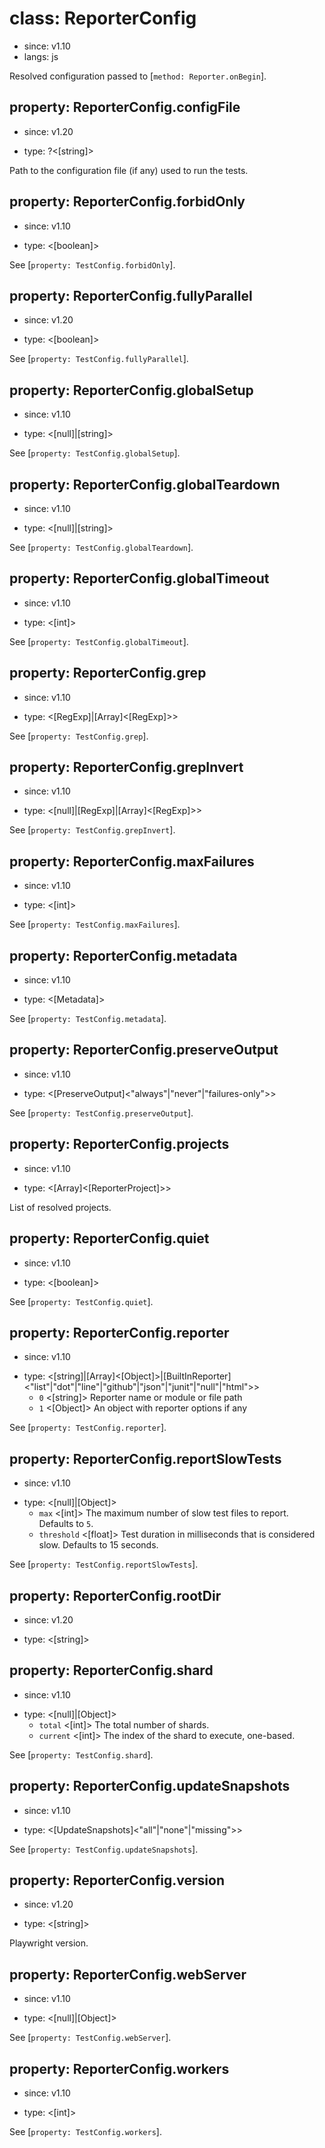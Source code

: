# class: ReporterConfig
* since: v1.10
* langs: js

Resolved configuration passed to [`method: Reporter.onBegin`].

## property: ReporterConfig.configFile
* since: v1.20
- type: ?<[string]>

Path to the configuration file (if any) used to run the tests.

## property: ReporterConfig.forbidOnly
* since: v1.10
- type: <[boolean]>

See [`property: TestConfig.forbidOnly`].

## property: ReporterConfig.fullyParallel
* since: v1.20
- type: <[boolean]>

See [`property: TestConfig.fullyParallel`].

## property: ReporterConfig.globalSetup
* since: v1.10
- type: <[null]|[string]>

See [`property: TestConfig.globalSetup`].

## property: ReporterConfig.globalTeardown
* since: v1.10
- type: <[null]|[string]>

See [`property: TestConfig.globalTeardown`].

## property: ReporterConfig.globalTimeout
* since: v1.10
- type: <[int]>

See [`property: TestConfig.globalTimeout`].

## property: ReporterConfig.grep
* since: v1.10
- type: <[RegExp]|[Array]<[RegExp]>>

See [`property: TestConfig.grep`].

## property: ReporterConfig.grepInvert
* since: v1.10
- type: <[null]|[RegExp]|[Array]<[RegExp]>>

See [`property: TestConfig.grepInvert`].

## property: ReporterConfig.maxFailures
* since: v1.10
- type: <[int]>

See [`property: TestConfig.maxFailures`].

## property: ReporterConfig.metadata
* since: v1.10
- type: <[Metadata]>

See [`property: TestConfig.metadata`].

## property: ReporterConfig.preserveOutput
* since: v1.10
- type: <[PreserveOutput]<"always"|"never"|"failures-only">>

See [`property: TestConfig.preserveOutput`].

## property: ReporterConfig.projects
* since: v1.10
- type: <[Array]<[ReporterProject]>>

List of resolved projects.

## property: ReporterConfig.quiet
* since: v1.10
- type: <[boolean]>

See [`property: TestConfig.quiet`].

## property: ReporterConfig.reporter
* since: v1.10
- type: <[string]|[Array]<[Object]>|[BuiltInReporter]<"list"|"dot"|"line"|"github"|"json"|"junit"|"null"|"html">>
  - `0` <[string]> Reporter name or module or file path
  - `1` <[Object]> An object with reporter options if any

See [`property: TestConfig.reporter`].

## property: ReporterConfig.reportSlowTests
* since: v1.10
- type: <[null]|[Object]>
  - `max` <[int]> The maximum number of slow test files to report. Defaults to `5`.
  - `threshold` <[float]> Test duration in milliseconds that is considered slow. Defaults to 15 seconds.

See [`property: TestConfig.reportSlowTests`].

## property: ReporterConfig.rootDir
* since: v1.20
- type: <[string]>

## property: ReporterConfig.shard
* since: v1.10
- type: <[null]|[Object]>
  - `total` <[int]> The total number of shards.
  - `current` <[int]> The index of the shard to execute, one-based.

See [`property: TestConfig.shard`].

## property: ReporterConfig.updateSnapshots
* since: v1.10
- type: <[UpdateSnapshots]<"all"|"none"|"missing">>

See [`property: TestConfig.updateSnapshots`].

## property: ReporterConfig.version
* since: v1.20
- type: <[string]>

Playwright version.

## property: ReporterConfig.webServer
* since: v1.10
- type: <[null]|[Object]>

See [`property: TestConfig.webServer`].

## property: ReporterConfig.workers
* since: v1.10
- type: <[int]>

See [`property: TestConfig.workers`].
